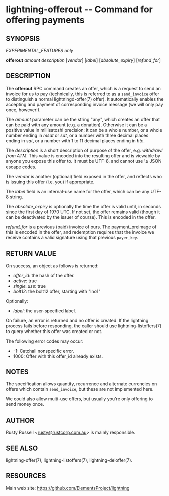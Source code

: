 lightning-offerout -- Command for offering payments
=================================================

SYNOPSIS
--------

*EXPERIMENTAL_FEATURES only*

**offerout** *amount* *description* \[*vendor*\] \[*label*\] \[*absolute_expiry*\] \[*refund_for*\]

DESCRIPTION
-----------

The **offerout** RPC command creates an offer, which is a request to
send an invoice for us to pay (technically, this is referred to as a
`send_invoice` offer to distinguish a normal lightningd-offer(7)
offer).  It automatically enables the accepting and payment of
corresponding invoice message (we will only pay once, however!).

The *amount* parameter can be the string "any", which creates an offer
that can be paid with any amount (e.g. a donation).  Otherwise it can
be a positive value in millisatoshi precision; it can be a whole
number, or a whole number ending in *msat* or *sat*, or a number with
three decimal places ending in *sat*, or a number with 1 to 11 decimal
places ending in *btc*.

The *description* is a short description of purpose of the offer,
e.g. *withdrawl from ATM*. This value is encoded into the resulting offer and is
viewable by anyone you expose this offer to. It must be UTF-8, and
cannot use *\\u* JSON escape codes.

The *vendor* is another (optional) field exposed in the offer, and
reflects who is issuing this offer (i.e. you) if appropriate.

The *label* field is an internal-use name for the offer, which can
be any UTF-8 string.

The *absolute_expiry* is optionally the time the offer is valid until,
in seconds since the first day of 1970 UTC.  If not set, the offer
remains valid (though it can be deactivated by the issuer of course).
This is encoded in the offer.

*refund_for* is a previous (paid) invoice of ours.  The
payment_preimage of this is encoded in the offer, and redemption
requires that the invoice we receive contains a valid signature using
that previous `payer_key`.

RETURN VALUE
------------

On success, an object as follows is returned:

* *offer_id*: the hash of the offer.
* *active*: true
* *single_use*: true
* *bolt12*: the bolt12 offer, starting with "lno1"

Optionally:
* *label*: the user-specified label.

On failure, an error is returned and no offer is created. If the
lightning process fails before responding, the caller should use
lightning-listoffers(7) to query whether this offer was created or
not.

The following error codes may occur:
- -1: Catchall nonspecific error.
- 1000: Offer with this offer_id already exists.

NOTES
-----

The specification allows quantity, recurrence and alternate currencies on
offers which contain `send_invoice`, but these are not implemented here.

We could also allow multi-use offers, but usually you're only offering to
send money once.

AUTHOR
------

Rusty Russell <<rusty@rustcorp.com.au>> is mainly responsible.

SEE ALSO
--------

lightning-offer(7), lightning-listoffers(7), lightning-deloffer(7).

RESOURCES
---------

Main web site: <https://github.com/ElementsProject/lightning>

